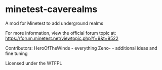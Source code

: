 minetest-caverealms
===================

A mod for Minetest to add underground realms

For more information, view the official forum topic at:
https://forum.minetest.net/viewtopic.php?f=9&t=9522

Contributors:
HeroOfTheWinds - everything
Zeno- - additional ideas and fine tuning

Licensed under the WTFPL
